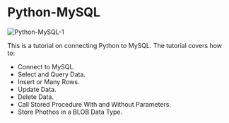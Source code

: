 # Python-MySQL

![Python-MySQL-1](https://user-images.githubusercontent.com/65648983/202136326-eaedac6b-65a0-470c-b1b2-72213abafb7b.png)

This is a tutorial on connecting Python to MySQL. 
The tutorial covers how to: 
  - Connect to MySQL.
  - Select and Query Data.
  - Insert or Many Rows.
  - Update Data.
  - Delete Data.
  - Call Stored Procedure With and Without Parameters.
  - Store Phothos in a BLOB Data Type.
